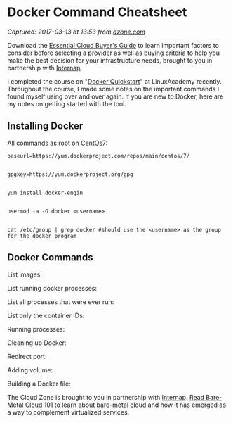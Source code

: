 # Docker Command Cheatsheet

_Captured: 2017-03-13 at 13:53 from [dzone.com](https://dzone.com/articles/docker-command-cheatsheet?utm_source=Docker%20Bundle&utm_campaign=Monday%20Email%202017-03-13&utm_medium=email)_

Download the [Essential Cloud Buyer's Guide](https://dzone.com/go?i=123025&u=http%3A%2F%2Fpd.internap.com%2Fcloud-buyers-guide-DZ) to learn important factors to consider before selecting a provider as well as buying criteria to help you make the best decision for your infrastructure needs, brought to you in partnership with [Internap](https://dzone.com/go?i=123025&u=http%3A%2F%2Fpd.internap.com%2Fcloud-buyers-guide-DZ).

I completed the course on "[Docker Quickstart](https://linuxacademy.com/devops/training/course/name/docker-quick-start)" at LinuxAcademy recently. Throughout the course, I made some notes on the important commands I found myself using over and over again. If you are new to Docker, here are my notes on getting started with the tool.

## Installing Docker

All commands as root on CentOs7:
    
    
    baseurl=https://yum.dockerproject.com/repos/main/centos/7/
    
    
    gpgkey=https://yum.dockerproject.org/gpg
    
    
    yum install docker-engin
    
    
    usermod -a -G docker <username>
    
    
    cat /etc/group | grep docker #should use the <username> as the group for the docker program

## Docker Commands

List images:

List running docker processes:

List all processes that were ever run:

List only the container IDs:

Running processes:

Cleaning up Docker:

Redirect port:

Adding volume:

Building a Docker file:

The Cloud Zone is brought to you in partnership with [Internap](https://dzone.com/go?i=109853&u=http%3A%2F%2Fpd.internap.com%2Fbare-metal-101-pr). [Read Bare-Metal Cloud 101](https://dzone.com/go?i=109853&u=http%3A%2F%2Fpd.internap.com%2Fbare-metal-101-pr) to learn about bare-metal cloud and how it has emerged as a way to complement virtualized services.
